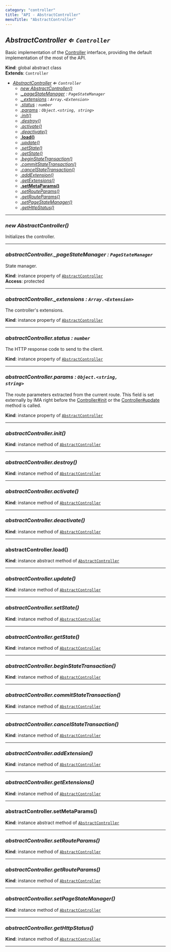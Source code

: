 ```yaml
---
category: "controller"
title: "API - AbstractController"
menuTitle: "AbstractController"
---
```


## *AbstractController ⇐ <code>Controller</code>*&nbsp;<a name="AbstractController" href="https://github.com/seznam/ima/blob/v17.12.1/packages/core/src/controller/AbstractController.js#L11" target="_blank"><span class="icon"><i class="fas fa-external-link-alt fa-xs"></i></span></a>
Basic implementation of the [Controller](Controller) interface, providing the
default implementation of the most of the API.

**Kind**: global abstract class  
**Extends**: <code>Controller</code>  

* *[AbstractController](#AbstractController) ⇐ <code>Controller</code>*
    * *[new AbstractController()](#new_AbstractController_new)*
    * *[._pageStateManager](#AbstractController+_pageStateManager) : <code>PageStateManager</code>*
    * *[._extensions](#AbstractController+_extensions) : <code>Array.&lt;Extension&gt;</code>*
    * *[.status](#AbstractController+status) : <code>number</code>*
    * *[.params](#AbstractController+params) : <code>Object.&lt;string, string&gt;</code>*
    * *[.init()](#AbstractController+init)*
    * *[.destroy()](#AbstractController+destroy)*
    * *[.activate()](#AbstractController+activate)*
    * *[.deactivate()](#AbstractController+deactivate)*
    * **[.load()](#AbstractController+load)**
    * *[.update()](#AbstractController+update)*
    * *[.setState()](#AbstractController+setState)*
    * *[.getState()](#AbstractController+getState)*
    * *[.beginStateTransaction()](#AbstractController+beginStateTransaction)*
    * *[.commitStateTransaction()](#AbstractController+commitStateTransaction)*
    * *[.cancelStateTransaction()](#AbstractController+cancelStateTransaction)*
    * *[.addExtension()](#AbstractController+addExtension)*
    * *[.getExtensions()](#AbstractController+getExtensions)*
    * **[.setMetaParams()](#AbstractController+setMetaParams)**
    * *[.setRouteParams()](#AbstractController+setRouteParams)*
    * *[.getRouteParams()](#AbstractController+getRouteParams)*
    * *[.setPageStateManager()](#AbstractController+setPageStateManager)*
    * *[.getHttpStatus()](#AbstractController+getHttpStatus)*


* * *

### *new AbstractController()*&nbsp;<a name="new_AbstractController_new"></a>
Initializes the controller.


* * *

### *abstractController.\_pageStateManager : <code>PageStateManager</code>*&nbsp;<a name="AbstractController+_pageStateManager" href="https://github.com/seznam/ima/blob/v17.12.1/packages/core/src/controller/AbstractController.js#L24" target="_blank"><span class="icon"><i class="fas fa-external-link-alt fa-xs"></i></span></a>
State manager.

**Kind**: instance property of [<code>AbstractController</code>](#AbstractController)  
**Access**: protected  

* * *

### *abstractController.\_extensions : <code>Array.&lt;Extension&gt;</code>*&nbsp;<a name="AbstractController+_extensions" href="https://github.com/seznam/ima/blob/v17.12.1/packages/core/src/controller/AbstractController.js#L31" target="_blank"><span class="icon"><i class="fas fa-external-link-alt fa-xs"></i></span></a>
The controller's extensions.

**Kind**: instance property of [<code>AbstractController</code>](#AbstractController)  

* * *

### *abstractController.status : <code>number</code>*&nbsp;<a name="AbstractController+status" href="https://github.com/seznam/ima/blob/v17.12.1/packages/core/src/controller/AbstractController.js#L38" target="_blank"><span class="icon"><i class="fas fa-external-link-alt fa-xs"></i></span></a>
The HTTP response code to send to the client.

**Kind**: instance property of [<code>AbstractController</code>](#AbstractController)  

* * *

### *abstractController.params : <code>Object.&lt;string, string&gt;</code>*&nbsp;<a name="AbstractController+params" href="https://github.com/seznam/ima/blob/v17.12.1/packages/core/src/controller/AbstractController.js#L47" target="_blank"><span class="icon"><i class="fas fa-external-link-alt fa-xs"></i></span></a>
The route parameters extracted from the current route. This field is
set externally by IMA right before the [Controller#init](Controller#init) or the
[Controller#update](Controller#update) method is called.

**Kind**: instance property of [<code>AbstractController</code>](#AbstractController)  

* * *

### *abstractController.init()*&nbsp;<a name="AbstractController+init" href="https://github.com/seznam/ima/blob/v17.12.1/packages/core/src/controller/AbstractController.js#L53" target="_blank"><span class="icon"><i class="fas fa-external-link-alt fa-xs"></i></span></a>
**Kind**: instance method of [<code>AbstractController</code>](#AbstractController)  

* * *

### *abstractController.destroy()*&nbsp;<a name="AbstractController+destroy" href="https://github.com/seznam/ima/blob/v17.12.1/packages/core/src/controller/AbstractController.js#L58" target="_blank"><span class="icon"><i class="fas fa-external-link-alt fa-xs"></i></span></a>
**Kind**: instance method of [<code>AbstractController</code>](#AbstractController)  

* * *

### *abstractController.activate()*&nbsp;<a name="AbstractController+activate" href="https://github.com/seznam/ima/blob/v17.12.1/packages/core/src/controller/AbstractController.js#L63" target="_blank"><span class="icon"><i class="fas fa-external-link-alt fa-xs"></i></span></a>
**Kind**: instance method of [<code>AbstractController</code>](#AbstractController)  

* * *

### *abstractController.deactivate()*&nbsp;<a name="AbstractController+deactivate" href="https://github.com/seznam/ima/blob/v17.12.1/packages/core/src/controller/AbstractController.js#L68" target="_blank"><span class="icon"><i class="fas fa-external-link-alt fa-xs"></i></span></a>
**Kind**: instance method of [<code>AbstractController</code>](#AbstractController)  

* * *

### **abstractController.load()**&nbsp;<a name="AbstractController+load" href="https://github.com/seznam/ima/blob/v17.12.1/packages/core/src/controller/AbstractController.js#L74" target="_blank"><span class="icon"><i class="fas fa-external-link-alt fa-xs"></i></span></a>
**Kind**: instance abstract method of [<code>AbstractController</code>](#AbstractController)  

* * *

### *abstractController.update()*&nbsp;<a name="AbstractController+update" href="https://github.com/seznam/ima/blob/v17.12.1/packages/core/src/controller/AbstractController.js#L84" target="_blank"><span class="icon"><i class="fas fa-external-link-alt fa-xs"></i></span></a>
**Kind**: instance method of [<code>AbstractController</code>](#AbstractController)  

* * *

### *abstractController.setState()*&nbsp;<a name="AbstractController+setState" href="https://github.com/seznam/ima/blob/v17.12.1/packages/core/src/controller/AbstractController.js#L91" target="_blank"><span class="icon"><i class="fas fa-external-link-alt fa-xs"></i></span></a>
**Kind**: instance method of [<code>AbstractController</code>](#AbstractController)  

* * *

### *abstractController.getState()*&nbsp;<a name="AbstractController+getState" href="https://github.com/seznam/ima/blob/v17.12.1/packages/core/src/controller/AbstractController.js#L100" target="_blank"><span class="icon"><i class="fas fa-external-link-alt fa-xs"></i></span></a>
**Kind**: instance method of [<code>AbstractController</code>](#AbstractController)  

* * *

### *abstractController.beginStateTransaction()*&nbsp;<a name="AbstractController+beginStateTransaction" href="https://github.com/seznam/ima/blob/v17.12.1/packages/core/src/controller/AbstractController.js#L111" target="_blank"><span class="icon"><i class="fas fa-external-link-alt fa-xs"></i></span></a>
**Kind**: instance method of [<code>AbstractController</code>](#AbstractController)  

* * *

### *abstractController.commitStateTransaction()*&nbsp;<a name="AbstractController+commitStateTransaction" href="https://github.com/seznam/ima/blob/v17.12.1/packages/core/src/controller/AbstractController.js#L120" target="_blank"><span class="icon"><i class="fas fa-external-link-alt fa-xs"></i></span></a>
**Kind**: instance method of [<code>AbstractController</code>](#AbstractController)  

* * *

### *abstractController.cancelStateTransaction()*&nbsp;<a name="AbstractController+cancelStateTransaction" href="https://github.com/seznam/ima/blob/v17.12.1/packages/core/src/controller/AbstractController.js#L129" target="_blank"><span class="icon"><i class="fas fa-external-link-alt fa-xs"></i></span></a>
**Kind**: instance method of [<code>AbstractController</code>](#AbstractController)  

* * *

### *abstractController.addExtension()*&nbsp;<a name="AbstractController+addExtension" href="https://github.com/seznam/ima/blob/v17.12.1/packages/core/src/controller/AbstractController.js#L138" target="_blank"><span class="icon"><i class="fas fa-external-link-alt fa-xs"></i></span></a>
**Kind**: instance method of [<code>AbstractController</code>](#AbstractController)  

* * *

### *abstractController.getExtensions()*&nbsp;<a name="AbstractController+getExtensions" href="https://github.com/seznam/ima/blob/v17.12.1/packages/core/src/controller/AbstractController.js#L145" target="_blank"><span class="icon"><i class="fas fa-external-link-alt fa-xs"></i></span></a>
**Kind**: instance method of [<code>AbstractController</code>](#AbstractController)  

* * *

### **abstractController.setMetaParams()**&nbsp;<a name="AbstractController+setMetaParams" href="https://github.com/seznam/ima/blob/v17.12.1/packages/core/src/controller/AbstractController.js#L153" target="_blank"><span class="icon"><i class="fas fa-external-link-alt fa-xs"></i></span></a>
**Kind**: instance abstract method of [<code>AbstractController</code>](#AbstractController)  

* * *

### *abstractController.setRouteParams()*&nbsp;<a name="AbstractController+setRouteParams" href="https://github.com/seznam/ima/blob/v17.12.1/packages/core/src/controller/AbstractController.js#L163" target="_blank"><span class="icon"><i class="fas fa-external-link-alt fa-xs"></i></span></a>
**Kind**: instance method of [<code>AbstractController</code>](#AbstractController)  

* * *

### *abstractController.getRouteParams()*&nbsp;<a name="AbstractController+getRouteParams" href="https://github.com/seznam/ima/blob/v17.12.1/packages/core/src/controller/AbstractController.js#L170" target="_blank"><span class="icon"><i class="fas fa-external-link-alt fa-xs"></i></span></a>
**Kind**: instance method of [<code>AbstractController</code>](#AbstractController)  

* * *

### *abstractController.setPageStateManager()*&nbsp;<a name="AbstractController+setPageStateManager" href="https://github.com/seznam/ima/blob/v17.12.1/packages/core/src/controller/AbstractController.js#L177" target="_blank"><span class="icon"><i class="fas fa-external-link-alt fa-xs"></i></span></a>
**Kind**: instance method of [<code>AbstractController</code>](#AbstractController)  

* * *

### *abstractController.getHttpStatus()*&nbsp;<a name="AbstractController+getHttpStatus" href="https://github.com/seznam/ima/blob/v17.12.1/packages/core/src/controller/AbstractController.js#L184" target="_blank"><span class="icon"><i class="fas fa-external-link-alt fa-xs"></i></span></a>
**Kind**: instance method of [<code>AbstractController</code>](#AbstractController)  

* * *

